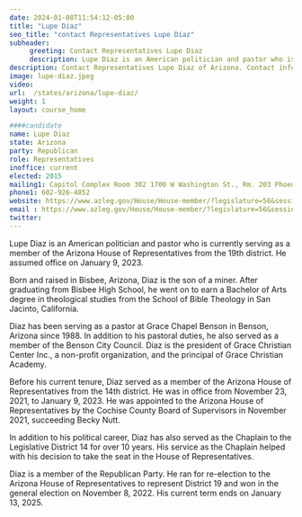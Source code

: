 ```yaml
---
date: 2024-01-08T11:54:12-05:00
title: "Lupe Diaz"
seo_title: "contact Representatives Lupe Diaz"
subheader:
     greeting: Contact Representatives Lupe Diaz
     description: Lupe Diaz is an American politician and pastor who is currently serving as a member of the Arizona House of Representatives from the 19th district. He assumed office on January 9, 2023.
description: Contact Representatives Lupe Diaz of Arizona. Contact information for Lupe Diaz includes email address, phone number, and mailing address.
image: lupe-diaz.jpeg
video:
url:  /states/arizona/lupe-diaz/
weight: 1
layout: course_home

####candidate
name: Lupe Diaz
state: Arizona
party: Republican
role: Representatives
inoffice: current
elected: 2015
mailing1: Capitol Complex Room 302 1700 W Washington St., Rm. 203 Phoenix, AZ 85007-2890
phone1: 602-926-4852
website: https://www.azleg.gov/House/House-member/?legislature=56&session=128&legislator=2159/
email : https://www.azleg.gov/House/House-member/?legislature=56&session=128&legislator=2159/
twitter:
---
```


Lupe Diaz is an American politician and pastor who is currently serving as a member of the Arizona House of Representatives from the 19th district. He assumed office on January 9, 2023.

Born and raised in Bisbee, Arizona, Diaz is the son of a miner. After graduating from Bisbee High School, he went on to earn a Bachelor of Arts degree in theological studies from the School of Bible Theology in San Jacinto, California.

Diaz has been serving as a pastor at Grace Chapel Benson in Benson, Arizona since 1988. In addition to his pastoral duties, he also served as a member of the Benson City Council. Diaz is the president of Grace Christian Center Inc., a non-profit organization, and the principal of Grace Christian Academy.

Before his current tenure, Diaz served as a member of the Arizona House of Representatives from the 14th district. He was in office from November 23, 2021, to January 9, 2023. He was appointed to the Arizona House of Representatives by the Cochise County Board of Supervisors in November 2021, succeeding Becky Nutt.

In addition to his political career, Diaz has also served as the Chaplain to the Legislative District 14 for over 10 years. His service as the Chaplain helped with his decision to take the seat in the House of Representatives.

Diaz is a member of the Republican Party. He ran for re-election to the Arizona House of Representatives to represent District 19 and won in the general election on November 8, 2022. His current term ends on January 13, 2025.
